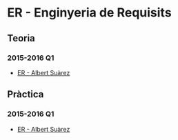 # ER - Enginyeria de Requisits

## Teoria

### 2015-2016 Q1
- [ER - Albert Suàrez](Teoria/2015_2016-Q1)

## Pràctica

### 2015-2016 Q1
- [ER - Albert Suàrez](https://github.com/AlbertSuarez/ER-USE)
